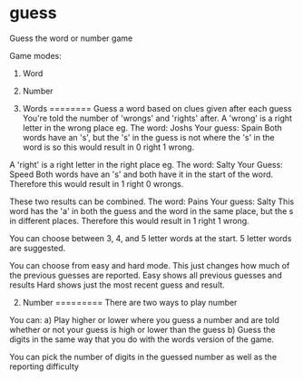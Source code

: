 guess
=====

Guess the word or number game


Game modes:
1) Word
2) Number

1) Words
========
Guess a word based on clues given after each guess
You're told the number of 'wrongs' and 'rights' after.
A 'wrong' is a right letter in the wrong place
eg.
The word:   Joshs
Your guess: Spain
Both words have an 's', but the 's' in the guess is not where the 's' in the word is so this would result in 0 right 1 wrong.

A 'right' is a right letter in the right place
eg.
The word:   Salty
Your Guess: Speed
Both words have an 's' and both have it in the start of the word.
Therefore this would result in 1 right 0 wrongs. 

These two results can be combined.
The word:   Pains
Your guess: Salty
This word has the 'a' in both the guess and the word in the same place, but the s in different places.
Therefore this would result in 1 right 1 wrong.

You can choose between 3, 4, and 5 letter words at the start.
5 letter words are suggested.

You can choose from easy and hard mode.
This just changes how much of the previous guesses are reported.
Easy shows all previous guesses and results
Hard shows just the most recent guess and result.

2) Number
=========
There are two ways to play number

You can:
a) Play higher or lower where you guess a number and are told whether or not your guess is high or lower than the guess
b) Guess the digits in the same way that you do with the words version of the game.

You can pick the number of digits in the guessed number as well as the reporting difficulty 

